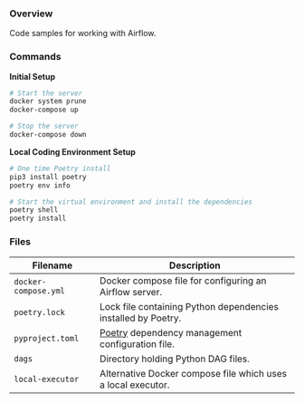 ### Overview

Code samples for working with Airflow.

### Commands

**Initial Setup**

```bash
# Start the server
docker system prune
docker-compose up

# Stop the server
docker-compose down
```

**Local Coding Environment Setup**

```bash
# One time Poetry install
pip3 install poetry
poetry env info

# Start the virtual environment and install the dependencies
poetry shell
poetry install
```

### Files

| Filename             | Description                                                                             |
|----------------------|-----------------------------------------------------------------------------------------|
| `docker-compose.yml` | Docker compose file for configuring an Airflow server.                                  |
| `poetry.lock`        | Lock file containing Python dependencies installed by Poetry.                           |
| `pyproject.toml`     | [Poetry](https://python-poetry.org/) dependency management configuration file.          |
| `dags`               | Directory holding Python DAG files.                                                     |
| `local-executor`     | Alternative Docker compose file which uses a local executor.                            |
